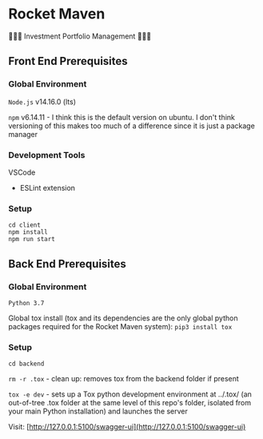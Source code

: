 # Rocket Maven
🚀🚀🚀 Investment Portfolio Management 🚀🚀🚀

## Front End Prerequisites

### Global Environment

`Node.js`  v14.16.0 (lts)

`npm` v6.14.11 - I think this is the default version on ubuntu. I don't think versioning of this makes too much of a difference since it is just a package manager

### Development Tools

VSCode
- ESLint extension

### Setup

```
cd client
npm install
npm run start
```

## Back End Prerequisites

### Global Environment

`Python 3.7`

Global tox install (tox and its dependencies are the only global python packages required for the Rocket Maven system): `pip3 install tox`

### Setup

`cd backend`

`rm -r .tox` - clean up: removes tox from the backend folder if present

`tox -e dev` - sets up a Tox python development environment at ../.tox/ (an out-of-tree .tox folder at the same level of this repo's folder, isolated from your main Python installation) and launches the server

Visit: [http://127.0.0.1:5100/swagger-ui](http://127.0.0.1:5100/swagger-ui)



